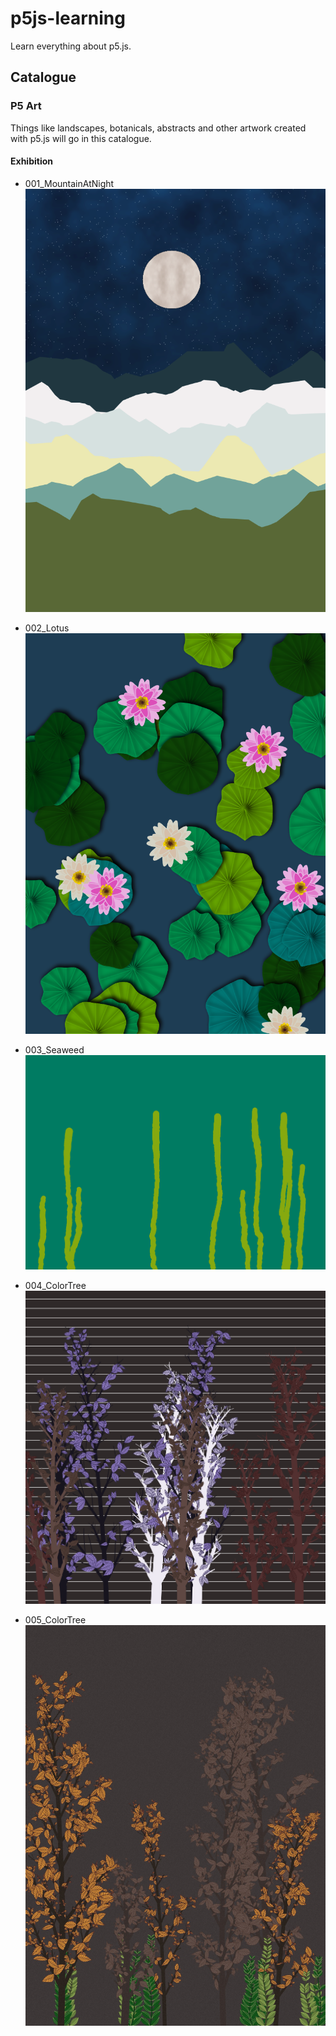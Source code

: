 # p5js-learning

Learn everything about p5.js.

## Catalogue

### P5 Art

Things like landscapes, botanicals, abstracts and other artwork created with p5.js will go in this catalogue.

#### Exhibition

- 001_MountainAtNight
  ![p1](./P5_Art/001_MountainAtNight/preview.png)

- 002_Lotus
  ![p2](./P5_Art/002_Lotus/preview.png)

- 003_Seaweed
  ![p3](./P5_Art/003_Seaweed/preview.png)

- 004_ColorTree
  ![p4](./P5_Art/004_ColorTree/preview.png)

- 005_ColorTree
  ![p4](./P5_Art/005_ColorTree/preview.png)
